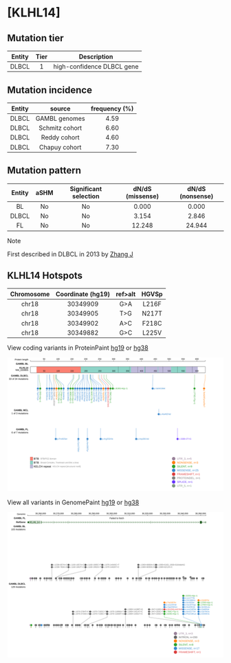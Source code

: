 # [KLHL14]

## Mutation tier

|Entity|Tier|Description               |
|:------:|:----:|--------------------------|
|DLBCL |1   |high-confidence DLBCL gene|
## Mutation incidence

|Entity|source        |frequency (%)|
|:------:|:--------------:|:-------------:|
|DLBCL |GAMBL genomes |4.59         |
|DLBCL |Schmitz cohort|6.60         |
|DLBCL |Reddy cohort  |4.60         |
|DLBCL |Chapuy cohort |7.30         |

## Mutation pattern

|Entity|aSHM|Significant selection|dN/dS (missense)|dN/dS (nonsense)|
|:------:|:----:|:---------------------:|:----------------:|:----------------:|
|BL    |No  |No                   | 0.000          | 0.000          |
|DLBCL |No  |No                   | 3.154          | 2.846          |
|FL    |No  |No                   |12.248          |24.944          |


> [!NOTE]
> First described in DLBCL in 2013 by [Zhang J](https://pubmed.ncbi.nlm.nih.gov/23292937)


 ## KLHL14 Hotspots

| Chromosome |Coordinate (hg19) | ref>alt | HGVSp | 
 | :---:| :---: | :--: | :---: |
| chr18 | 30349909 | G>A | L216F |
| chr18 | 30349905 | T>G | N217T |
| chr18 | 30349902 | A>C | F218C |
| chr18 | 30349882 | G>C | L225V |

View coding variants in ProteinPaint [hg19](https://www.bcgsc.ca/downloads/morinlab/GAMBL/test/genes/KLHL14_protein.html)  or [hg38](https://www.bcgsc.ca/downloads/morinlab/GAMBL/test/genes/KLHL14_protein_hg38.html)

![image](images/proteinpaint/KLHL14_NM_020805.svg)

View all variants in GenomePaint [hg19](https://www.bcgsc.ca/downloads/morinlab/GAMBL/test/genes/KLHL14.html)  or [hg38](https://www.bcgsc.ca/downloads/morinlab/GAMBL/test/genes/KLHL14_hg38.html)

![image](images/proteinpaint/KLHL14.svg)
